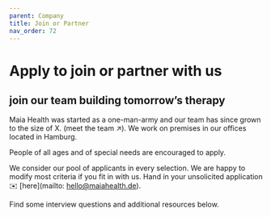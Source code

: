 ```yaml
---
parent: Company
title: Join or Partner
nav_order: 72
---
```

# Apply to join or partner with us

## join our team building tomorrow’s therapy
Maia Health was started as a one-man-army and our team has since grown to the size of X.
(meet the team ↗). We work on premises in our offices located in Hamburg.

People of all ages and of special needs are encouraged to apply.

We consider our pool of applicants in every selection.
We are happy to modify most criteria if you fit in with us.
Hand in your unsolicited application ✉️ [here](mailto: hello@maiahealth.de).

Find some interview questions and additional resources below.


